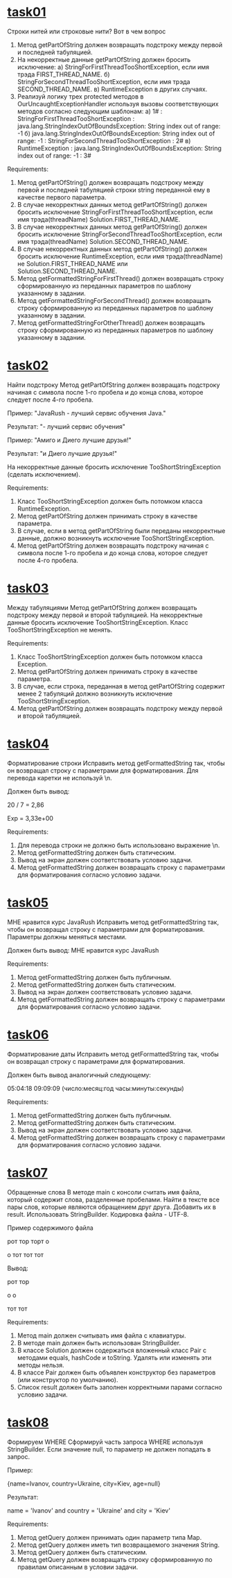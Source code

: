 # [task01](https://github.com/NikitaNasevich/javarush.ru/tree/main/level22/task01)

Строки нитей или строковые нити? Вот в чем вопрос
1. Метод getPartOfString должен возвращать подстроку между первой и последней табуляцией.
2. На некорректные данные getPartOfString должен бросить исключение:
а) StringForFirstThreadTooShortException, если имя трэда FIRST_THREAD_NAME.
б) StringForSecondThreadTooShortException, если имя трэда SECOND_THREAD_NAME.
в) RuntimeException в других случаях.
3. Реализуй логику трех protected методов в OurUncaughtExceptionHandler используя вызовы соответствующих методов согласно следующим шаблонам:
a) 1# : StringForFirstThreadTooShortException : java.lang.StringIndexOutOfBoundsException: String index out of range: -1
б) java.lang.StringIndexOutOfBoundsException: String index out of range: -1 : StringForSecondThreadTooShortException : 2#
в) RuntimeException : java.lang.StringIndexOutOfBoundsException: String index out of range: -1 : 3#


Requirements:
1. Метод getPartOfString() должен возвращать подстроку между первой и последней табуляцией строки string переданной ему в качестве первого параметра.
2. В случае некорректных данных метод getPartOfString() должен бросить исключение StringForFirstThreadTooShortException, если имя трэда(threadName) Solution.FIRST_THREAD_NAME.
3. В случае некорректных данных метод getPartOfString() должен бросить исключение StringForSecondThreadTooShortException, если имя трэда(threadName) Solution.SECOND_THREAD_NAME.
4. В случае некорректных данных метод getPartOfString() должен бросить исключение RuntimeException, если имя трэда(threadName) не Solution.FIRST_THREAD_NAME или Solution.SECOND_THREAD_NAME.
5. Метод getFormattedStringForFirstThread() должен возвращать строку сформированную из переданных параметров по шаблону указанному в задании.
6. Метод getFormattedStringForSecondThread() должен возвращать строку сформированную из переданных параметров по шаблону указанному в задании.
7. Метод getFormattedStringForOtherThread() должен возвращать строку сформированную из переданных параметров по шаблону указанному в задании.

# [task02](https://github.com/NikitaNasevich/javarush.ru/tree/main/level22/task02)

Найти подстроку
Метод getPartOfString должен возвращать подстроку начиная с символа после 1-го пробела и до конца слова,
которое следует после 4-го пробела.

Пример:
"JavaRush - лучший сервис обучения Java."

Результат:
"- лучший сервис обучения"

Пример:
"Амиго и Диего лучшие друзья!"

Результат:
"и Диего лучшие друзья!"

На некорректные данные бросить исключение TooShortStringException (сделать исключением).


Requirements:
1. Класс TooShortStringException должен быть потомком класса RuntimeException.
2. Метод getPartOfString должен принимать строку в качестве параметра.
3. В случае, если в метод getPartOfString были переданы некорректные данные, должно возникнуть исключение TooShortStringException.
4. Метод getPartOfString должен возвращать подстроку начиная с символа после 1-го пробела и до конца слова, которое следует после 4-го пробела.

# [task03](https://github.com/NikitaNasevich/javarush.ru/tree/main/level22/task03)

Между табуляциями
Метод getPartOfString должен возвращать подстроку между первой и второй табуляцией.
На некорректные данные бросить исключение TooShortStringException.
Класс TooShortStringException не менять.


Requirements:
1. Класс TooShortStringException должен быть потомком класса Exception.
2. Метод getPartOfString должен принимать строку в качестве параметра.
3. В случае, если строка, переданная в метод getPartOfString содержит менее 2 табуляций должно возникнуть исключение TooShortStringException.
4. Метод getPartOfString должен возвращать подстроку между первой и второй табуляцией.

# [task04](https://github.com/NikitaNasevich/javarush.ru/tree/main/level22/task04)

Форматирование строки
Исправить метод getFormattedString так, чтобы он возвращал строку с параметрами для форматирования.
Для перевода каретки не используй \n.

Должен быть вывод:

20 / 7 = 2,86

Exp = 3,33e+00


Requirements:
1. Для перевода строки не должно быть использовано выражение \n.
2. Метод getFormattedString должен быть статическим.
3. Вывод на экран должен соответствовать условию задачи.
4. Метод getFormattedString должен возвращать строку с параметрами для форматирования согласно условию задачи.

# [task05](https://github.com/NikitaNasevich/javarush.ru/tree/main/level22/task05)

МНЕ нравится курс JavaRush
Исправить метод getFormattedString так, чтобы он возвращал строку с параметрами для форматирования.
Параметры должны меняться местами.

Должен быть вывод:
МНЕ нравится курс JavaRush


Requirements:
1. Метод getFormattedString должен быть публичным.
2. Метод getFormattedString должен быть статическим.
3. Вывод на экран должен соответствовать условию задачи.
4. Метод getFormattedString должен возвращать строку с параметрами для форматирования согласно условию задачи.

# [task06](https://github.com/NikitaNasevich/javarush.ru/tree/main/level22/task06)

Форматирование даты
Исправить метод getFormattedString так, чтобы он возвращал строку с параметрами для форматирования.

Должен быть вывод аналогичный следующему:

05:04:18 09:09:09 (число:месяц:год часы:минуты:секунды)


Requirements:
1. Метод getFormattedString должен быть публичным.
2. Метод getFormattedString должен быть статическим.
3. Вывод на экран должен соответствовать условию задачи.
4. Метод getFormattedString должен возвращать строку с параметрами для форматирования согласно условию задачи.

# [task07](https://github.com/NikitaNasevich/javarush.ru/tree/main/level22/task07)

Обращенные слова
В методе main с консоли считать имя файла, который содержит слова, разделенные пробелами.
Найти в тексте все пары слов, которые являются обращением друг друга. Добавить их в result.
Использовать StringBuilder.
Кодировка файла - UTF-8.

Пример содержимого файла

рот тор торт о

о тот тот тот

Вывод:

рот тор

о о

тот тот


Requirements:
1. Метод main должен считывать имя файла с клавиатуры.
2. В методе main должен быть использован StringBuilder.
3. В классе Solution должен содержаться вложенный класс Pair с методами equals, hashCode и toString. Удалять или изменять эти методы нельзя.
4. В классе Pair должен быть объявлен конструктор без параметров (или конструктор по умолчанию).
5. Список result должен быть заполнен корректными парами согласно условию задачи.

# [task08](https://github.com/NikitaNasevich/javarush.ru/tree/main/level22/task08)

Формируем WHERE
Сформируй часть запроса WHERE используя StringBuilder.
Если значение null, то параметр не должен попадать в запрос.

Пример:

{name=Ivanov, country=Ukraine, city=Kiev, age=null}

Результат:

name = 'Ivanov' and country = 'Ukraine' and city = 'Kiev'


Requirements:
1. Метод getQuery должен принимать один параметр типа Map.
2. Метод getQuery должен иметь тип возвращаемого значения String.
3. Метод getQuery должен быть статическим.
4. Метод getQuery должен возвращать строку сформированную по правилам описанным в условии задачи.
